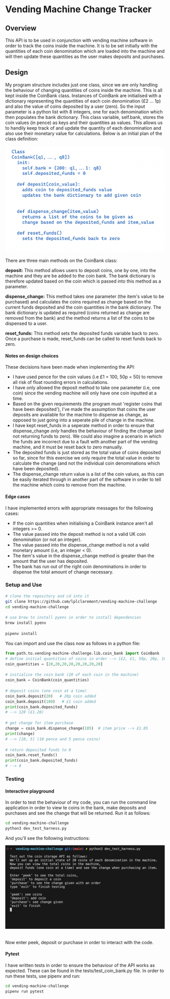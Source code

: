 # Vending Machine Change Tracker

## Overview
This API is to be used in conjunction with vending machine software in order to track the coins inside the machine. It is to be set initially with the quantities of each coin denomination which are loaded into the machine and will then update these quantities as the user makes deposits and purchases.

## Design
My program structure includes just one class, since we are only handling the behaviour of changing quantities of coins inside the machine. This is all kept inside the CoinBank class.
Instances of CoinBank are initialised with a dictionary representing the quantities of each coin denomination (£2 ... 1p) and also the value of coins deposited by a user (zero).
So the input parameter is a python list with 8 integers, one for each denomination which then populates the bank dictionary. This class variable, self.bank, stores the coin values (in pence) as keys and their quantities as values. This allows us to handily keep track of and update the quantity of each denomination and also use their monetary value for calculations. Below is an initial plan of the class definition:

![Screenshot of initial class design](./images/screenshot-class-design.png)

There are three main methods on the CoinBank class:

**deposit:** This method allows users to deposit coins, one by one, into the machine and they are be added to the coin bank. The bank dictionary is therefore updated based on the coin which is passed into this method as a parameter.

**dispense_change:** This method takes one parameter (the item's value to be purchased) and calculates the coins required as change based on the current funds deposited and the coin quantities in the bank dictionary. The bank dictionary is updated as required (coins returned as change are removed from the bank) and the method returns a list of the coins to be dispensed to a user.

**reset_funds:** This method sets the deposited funds variable back to zero. Once a purchase is made, reset_funds can be called to reset funds back to zero.

#### Notes on design choices
These decisions have been made when implementing the API:
- I have used pence for the coin values (i.e £1 = 100, 50p = 50) to remove all risk of float rounding errors in calculations.
- I have only allowed the deposit method to take one parameter (i.e, one coin) since the vending machine will only have one coin inputted at a time.
- Based on the given requirements (the program must 'register coins that have been deposited'), I've made the assumption that coins the user deposits are available for the machine to dispense as change, as opposed to just going into a seperate pile of change in the machine.
- I have kept reset_funds in a seperate method in order to ensure that dispense_change *only* handles the behaviour of finding the change (and not returning funds to zero). We could also imagine a scenario in which the funds are incorrect due to a fault with another part of the vending machine, and it must be reset back to zero manually.
- The deposited funds is just stored as the total value of coins deposited so far, since for this exercise we only require the total value in order to calculate the change (and not the individual coin denominations which have been deposited).
- The dispense_change return value is a list of the coin values, as this can be easily iterated through in another part of the software in order to tell the machine which coins to remove from the machine.

#### Edge cases
I have implemented errors with appropriate messages for the following cases:
- If the coin quantities when initialising a CoinBank instance aren't all integers >= 0.
- The value passed into the deposit method is not a valid UK coin denomination (or not an integer).
- The value passed into the dispense_change method is not a valid monetary amount (i.e, an integer < 0).
- The item's value in the dispense_change method is greater than the amount that the user has deposited.
- The bank has run out of the right coin denominations in order to dispense the total amount of change necessary.

### Setup and Use

```bash
# clone the repository and cd into it
git clone https://github.com/lplclaremont/vending-machine-challenge
cd vending-machine-challenge

# use brew to install pyenv in order to install dependencies
brew install pyenv

pipenv install
```

You can import and use the class now as follows in a python file:
```python
from path.to.vending-machine-challenge.lib.coin_bank import CoinBank
# define initial quantities of coins in order --> [£2, £1, 50p, 20p, 10p, 5p, 2p, 1p]
coin_quantities = [20,20,20,20,20,20,20,20]

# initialise the coin bank (20 of each coin in the machine)
coin_bank = CoinBank(coin_quantities)

# deposit coins (one coin at a time)
coin_bank.deposit(20)   # 20p coin added
coin_bank.deposit(100)   # £1 coin added
print(coin_bank.deposited_funds)
# --> 120 (£1.20)

# get change for item purchase
change = coin_bank.dispense_change(105)  # item price --> £1.05
print(change)
# --> [10, 5] (10 pence and 5 pence coins)

# return deposited funds to 0
coin_bank.reset_funds()
print(coin_bank.deposited_funds)
# --> 0
```

### Testing
#### Interactive playground
In order to test the behaviour of my code, you can run the command line application in order to view te coins in the bank, make deposits and purchases and see the change that will be returned.
Run it as follows:
```bash
cd vending-machine-challenge
python3 dev_test_harness.py
```
And you'll see the following instructions:
<br>

![Screenshot of test harness](./images/screenshot-test-harness.png)

<br>
Now enter peek, deposit or purchase in order to interact with the code.

#### Pytest
I have written tests in order to ensure the behaviour of the API works as expected. These can be found in the tests/test_coin_bank.py file.
In order to run these tests, use pipenv and run:
```bash
cd vending-machine-challenge
pipenv run pytest
```